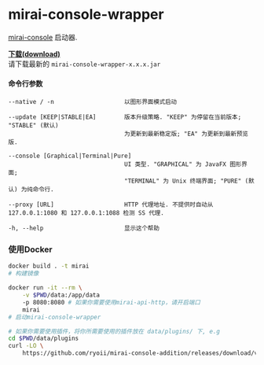 # mirai-console-wrapper
[mirai-console](https://github.com/mamoe/mirai-console) 启动器.

**[下载(download)](https://github.com/mamoe/mirai-console-wrapper/releases)**  
请下载最新的 `mirai-console-wrapper-x.x.x.jar`

#### 命令行参数
```
--native / -n                    以图形界面模式启动
                                 
--update [KEEP|STABLE|EA]        版本升级策略. "KEEP" 为停留在当前版本; "STABLE" (默认)
                                 为更新到最新稳定版; "EA" 为更新到最新预览版.
                                 
--console [Graphical|Terminal|Pure]
                                 UI 类型. "GRAPHICAL" 为 JavaFX 图形界面;
                                 "TERMINAL" 为 Unix 终端界面; "PURE" (默认) 为纯命令行.
                                 
--proxy [URL]                    HTTP 代理地址. 不提供时自动从 127.0.0.1:1080 和 127.0.0.1:1088 检测 SS 代理.
                                 
-h, --help                       显示这个帮助
```

### 使用Docker

``` bash
docker build . -t mirai
# 构建镜像

docker run -it --rm \
    -v $PWD/data:/app/data
    -p 8080:8080 # 如果你需要使用mirai-api-http，请开启端口
    mirai
# 启动mirai-console-wrapper

# 如果你需要使用插件，将你所需要使用的插件放在 data/plugins/ 下, e.g
cd $PWD/data/plugins
curl -LO \
    https://github.com/ryoii/mirai-console-addition/releases/download/v0.2.3/mirai-console-addition-V0.2.3.jar
```